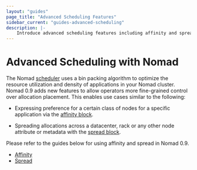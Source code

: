 ```yaml
---
layout: "guides"
page_title: "Advanced Scheduling Features"
sidebar_current: "guides-advanced-scheduling"
description: |-
    Introduce advanced scheduling features including affinity and spread.
---
```


# Advanced Scheduling with Nomad

The Nomad [scheduler][scheduling] uses a bin packing algorithm to optimize the resource utilization and density of applications in your Nomad cluster. Nomad 0.9 adds new features to allow operators more fine-grained control over allocation placement. This enables use cases similar to the following:

- Expressing preference for a certain class of nodes for a specific application via the [affinity block][affinity-block].

- Spreading allocations across a datacenter, rack or any other node attribute or metadata with the [spread block][spread-block].

Please refer to the guides below for using affinity and spread in Nomad 0.9.

- [Affinity][affinity-guide]
- [Spread][spread-guide]

[affinity-guide]: /guides/operating-a-job/advanced-scheduling/affinity.html
[affinity-block]: /docs/job-specification/affinity.html
[spread-guide]: /guides/operating-a-job/advanced-scheduling/spread.html
[spread-block]: /docs/job-specification/spread.html
[scheduling]: /docs/internals/scheduling/scheduling.html

